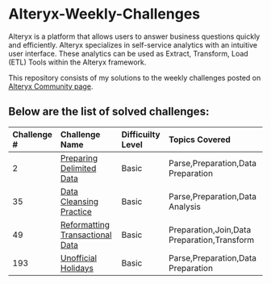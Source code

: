 # Alteryx-Weekly-Challenges

Alteryx is a platform that allows users to answer business questions quickly and efficiently. Alteryx specializes in self-service analytics with an intuitive user interface. These analytics can be used as Extract, Transform, Load (ETL) Tools within the Alteryx framework. 

This repository consists of my solutions to the weekly challenges posted on [Alteryx Community page](https://community.alteryx.com/t5/Weekly-Challenge/Weekly-Challenge-Index-amp-Welcome/td-p/48275).

## Below are the list of solved challenges:

|Challenge #|Challenge Name|Difficuilty Level|Topics Covered|
|:------|:--------------|:--------------------|:------------|
|2|[Preparing Delimited Data](https://community.alteryx.com/t5/Weekly-Challenge/Challenge-2-Preparing-Delimited-Data/td-p/36622)|Basic|Parse,Preparation,Data Preparation|
|35|[Data Cleansing Practice](https://community.alteryx.com/t5/Weekly-Challenge/Weekly-Challenge-Index-amp-Welcome/td-p/48275)|Basic|Parse,Preparation,Data Analysis|
|49|[Reformatting Transactional Data](https://community.alteryx.com/t5/Weekly-Challenge/Challenge-49-Reformatting-Transactional-Data/td-p/40311)|Basic|	Preparation,Join,Data Preparation,Transform|
|193|[Unofficial Holidays](https://community.alteryx.com/t5/Weekly-Challenge/Challenge-193-Unofficial-Holidays/td-p/500029)|Basic|Parse,Preparation,Data Preparation|
